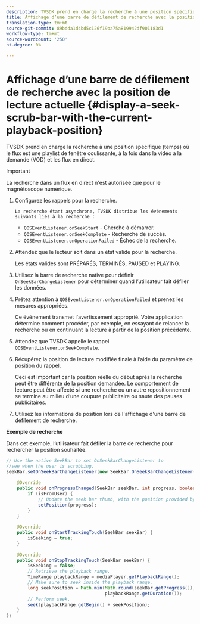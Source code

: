 ```yaml
---
description: TVSDK prend en charge la recherche à une position spécifique (temps) où le flux est une playlist de fenêtre coulissante, à la fois dans la vidéo à la demande (VOD) et les flux en direct.
title: Affichage d’une barre de défilement de recherche avec la position de lecture actuelle
translation-type: tm+mt
source-git-commit: 89bdda1d4bd5c126f19ba75a819942df901183d1
workflow-type: tm+mt
source-wordcount: '250'
ht-degree: 0%

---
```



# Affichage d’une barre de défilement de recherche avec la position de lecture actuelle {#display-a-seek-scrub-bar-with-the-current-playback-position}

TVSDK prend en charge la recherche à une position spécifique (temps) où le flux est une playlist de fenêtre coulissante, à la fois dans la vidéo à la demande (VOD) et les flux en direct.

>[!IMPORTANT]
>
>La recherche dans un flux en direct n&#39;est autorisée que pour le magnétoscope numérique.

1. Configurez les rappels pour la recherche.

       La recherche étant asynchrone, TVSDK distribue les événements suivants liés à la recherche :
   
   * `QOSEventListener.onSeekStart` - Cherche à démarrer.
   * `QOSEventListener.onSeekComplete` - Recherche de succès.
   * `QOSEventListener.onOperationFailed` - Échec de la recherche.

1. Attendez que le lecteur soit dans un état valide pour la recherche.

   Les états valides sont PRÉPARÉS, TERMINÉS, PAUSED et PLAYING.

1. Utilisez la barre de recherche native pour définir `OnSeekBarChangeListener` pour déterminer quand l’utilisateur fait défiler les données.
1. Prêtez attention à `QOSEventListener.onOperationFailed` et prenez les mesures appropriées.

   Ce événement transmet l&#39;avertissement approprié. Votre application détermine comment procéder, par exemple, en essayant de relancer la recherche ou en continuant la lecture à partir de la position précédente.

1. Attendez que TVSDK appelle le rappel `QOSEventListener.onSeekComplete`.
1. Récupérez la position de lecture modifiée finale à l’aide du paramètre de position du rappel.

   Ceci est important car la position réelle du début après la recherche peut être différente de la position demandée. Le comportement de lecture peut être affecté si une recherche ou un autre repositionnement se termine au milieu d’une coupure publicitaire ou saute des pauses publicitaires.

1. Utilisez les informations de position lors de l&#39;affichage d&#39;une barre de défilement de recherche.

<!--<a id="example_9657AA855B6A4355B0E7D854596FFB54"></a>-->

**Exemple de recherche**

Dans cet exemple, l’utilisateur fait défiler la barre de recherche pour rechercher la position souhaitée.

```java
// Use the native SeekBar to set OnSeekBarChangeListener to  
//see when the user is scrubbing. 
seekBar.setOnSeekBarChangeListener(new SeekBar.OnSeekBarChangeListener() { 
 
    @Override 
    public void onProgressChanged(SeekBar seekBar, int progress, boolean isFromUser) { 
        if (isFromUser) {  
            // Update the seek bar thumb, with the position provided by the user. 
            setPosition(progress); 
        } 
    } 
 
    @Override 
    public void onStartTrackingTouch(SeekBar seekBar) { 
        isSeeking = true; 
    } 
 
    @Override 
    public void onStopTrackingTouch(SeekBar seekBar) { 
        isSeeking = false; 
        // Retrieve the playback range. 
        TimeRange playbackRange = mediaPlayer.getPlaybackRange(); 
        // Make sure to seek inside the playback range. 
        long seekPosition = Math.min(Math.round(seekBar.getProgress()),  
                                     playbackRange.getDuration()); 
        // Perform seek. 
        seek(playbackRange.getBegin() + seekPosition); 
    } 
}; 
```

